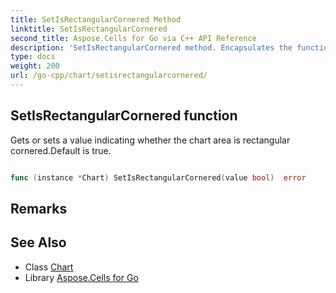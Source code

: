```yaml
---
title: SetIsRectangularCornered Method 
linktitle: SetIsRectangularCornered
second_title: Aspose.Cells for Go via C++ API Reference
description: 'SetIsRectangularCornered method. Encapsulates the function that represents setisrectangularcornered in Go.'
type: docs
weight: 200
url: /go-cpp/chart/setisrectangularcornered/
---
```


## SetIsRectangularCornered function

Gets or sets a value indicating whether the chart area is rectangular cornered.Default is true.

```go

func (instance *Chart) SetIsRectangularCornered(value bool)  error

```

## Remarks


## See Also

* Class [Chart](../)
* Library [Aspose.Cells for Go](../../)
